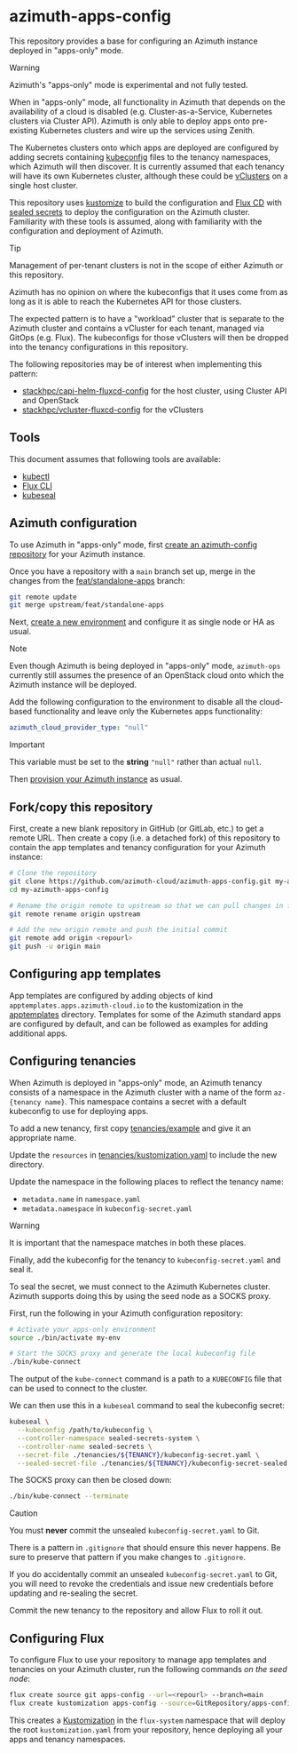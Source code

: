 # azimuth-apps-config

This repository provides a base for configuring an Azimuth instance deployed in "apps-only" mode.

> [!WARNING]
> Azimuth's "apps-only" mode is experimental and not fully tested.

When in "apps-only" mode, all functionality in Azimuth that depends on the availability of a cloud
is disabled (e.g. Cluster-as-a-Service, Kubernetes clusters via Cluster API). Azimuth is only
able to deploy apps onto pre-existing Kubernetes clusters and wire up the services using Zenith.

The Kubernetes clusters onto which apps are deployed are configured by adding secrets containing
[kubeconfig](https://kubernetes.io/docs/concepts/configuration/organize-cluster-access-kubeconfig/)
files to the tenancy namespaces, which Azimuth will then discover. It is currently assumed that
each tenancy will have its own Kubernetes cluster, although these could be
[vClusters](https://www.vcluster.com/) on a single host cluster.

This repository uses [kustomize](https://kustomize.io/) to build the configuration and
[Flux CD](https://fluxcd.io/) with [sealed secrets](https://github.com/bitnami-labs/sealed-secrets)
to deploy the configuration on the Azimuth cluster. Familiarity with these tools is assumed, along
with familiarity with the configuration and deployment of Azimuth.

> [!TIP]
> Management of per-tenant clusters is not in the scope of either Azimuth or this repository.
>
> Azimuth has no opinion on where the kubeconfigs that it uses come from as long as it is able to 
> reach the Kubernetes API for those clusters.
>
> The expected pattern is to have a "workload" cluster that is separate to the Azimuth cluster
> and contains a vCluster for each tenant, managed via GitOps (e.g. Flux). The kubeconfigs for
> those vClusters will then be dropped into the tenancy configurations in this repository.
>
> The following repositories may be of interest when implementing this pattern:
>
>   * [stackhpc/capi-helm-fluxcd-config](https://github.com/stackhpc/capi-helm-fluxcd-config)
>     for the host cluster, using Cluster API and OpenStack
>   * [stackhpc/vcluster-fluxcd-config](https://github.com/stackhpc/vcluster-fluxcd-config)
>     for the vClusters

## Tools

This document assumes that following tools are available:

  * [kubectl](https://kubernetes.io/docs/reference/kubectl/)
  * [Flux CLI](https://fluxcd.io/flux/cmd/)
  * [kubeseal](https://github.com/bitnami-labs/sealed-secrets?tab=readme-ov-file#kubeseal)

## Azimuth configuration

To use Azimuth in "apps-only" mode, first
[create an azimuth-config repository](https://azimuth-config.readthedocs.io/en/latest/repository/)
for your Azimuth instance.

Once you have a repository with a `main` branch set up, merge in the changes from the
[feat/standalone-apps](https://github.com/azimuth-cloud/azimuth-config/tree/feat/standalone-apps)
branch:

```sh
git remote update
git merge upstream/feat/standalone-apps
```

Next,
[create a new environment](https://azimuth-config.readthedocs.io/en/latest/repository/#creating-a-new-environment)
and configure it as single node or HA as usual.

> [!NOTE]
> Even though Azimuth is being deployed in "apps-only" mode, `azimuth-ops` currently still assumes
> the presence of an OpenStack cloud onto which the Azimuth instance will be deployed.

Add the following configuration to the environment to disable all the cloud-based functionality
and leave only the Kubernetes apps functionality:

```yaml
azimuth_cloud_provider_type: "null"
```

> [!IMPORTANT]
> This variable must be set to the **string** `"null"` rather than actual `null`.

Then
[provision your Azimuth instance](https://azimuth-config.readthedocs.io/en/latest/deployment/)
as usual.

## Fork/copy this repository

First, create a new blank repository in GitHub (or GitLab, etc.) to get a remote URL.
Then create a copy (i.e. a detached fork) of this repository to contain the app templates
and tenancy configuration for your Azimuth instance:

```sh
# Clone the repository
git clone https://github.com/azimuth-cloud/azimuth-apps-config.git my-azimuth-apps-config
cd my-azimuth-apps-config

# Rename the origin remote to upstream so that we can pull changes in future
git remote rename origin upstream

# Add the new origin remote and push the initial commit
git remote add origin <repourl>
git push -u origin main
```

## Configuring app templates

App templates are configured by adding objects of kind `apptemplates.apps.azimuth-cloud.io`
to the kustomization in the [apptemplates](./apptemplates) directory. Templates for some of
the Azimuth standard apps are configured by default, and can be followed as examples for
adding additional apps.

## Configuring tenancies

When Azimuth is deployed in "apps-only" mode, an Azimuth tenancy consists of a namespace in the
Azimuth cluster with a name of the form `az-{tenancy name}`. This namespace contains a secret
with a default kubeconfig to use for deploying apps.

To add a new tenancy, first copy [tenancies/example](./tenancies/example) and give it an
appropriate name.

Update the `resources` in [tenancies/kustomization.yaml](./tenancies/kustomization.yaml) to
include the new directory.

Update the namespace in the following places to reflect the tenancy name:

  * `metadata.name` in `namespace.yaml`
  * `metadata.namespace` in `kubeconfig-secret.yaml`

> [!WARNING]
> It is important that the namespace matches in both these places.

Finally, add the kubeconfig for the tenancy to `kubeconfig-secret.yaml` and seal it.

To seal the secret, we must connect to the Azimuth Kubernetes cluster. Azimuth supports doing
this by using the seed node as a SOCKS proxy.

First, run the following in your Azimuth configuration repository:

```sh
# Activate your apps-only environment
source ./bin/activate my-env

# Start the SOCKS proxy and generate the local kubeconfig file
./bin/kube-connect
```

The output of the `kube-connect` command is a path to a `KUBECONFIG` file that can be used to
connect to the cluster.

We can then use this in a `kubeseal` command to seal the kubeconfig secret:

```sh
kubeseal \
  --kubeconfig /path/to/kubeconfig \
  --controller-namespace sealed-secrets-system \
  --controller-name sealed-secrets \
  --secret-file ./tenancies/${TENANCY}/kubeconfig-secret.yaml \
  --sealed-secret-file ./tenancies/${TENANCY}/kubeconfig-secret-sealed.yaml
```

The SOCKS proxy can then be closed down:

```sh
./bin/kube-connect --terminate
```

> [!CAUTION]
> You must **never** commit the unsealed `kubeconfig-secret.yaml` to Git.
> 
> There is a pattern in `.gitignore` that should ensure this never happens. Be sure to preserve
> that pattern if you make changes to `.gitignore`.
>
> If you do accidentally commit an unsealed `kubeconfig-secret.yaml` to Git, you will need to
> revoke the credentials and issue new credentials before updating and re-sealing the secret.

Commit the new tenancy to the repository and allow Flux to roll it out.

## Configuring Flux

To configure Flux to use your repository to manage app templates and tenancies on your
Azimuth cluster, run the following commands _on the seed node_:

```sh
flux create source git apps-config --url=<repourl> --branch=main
flux create kustomization apps-config --source=GitRepository/apps-config --prune=true
```

This creates a [Kustomization](https://fluxcd.io/flux/components/kustomize/kustomizations/)
in the `flux-system` namespace that will deploy the root `kustomization.yaml` from your
repository, hence deploying all your apps and tenancy namespaces.
